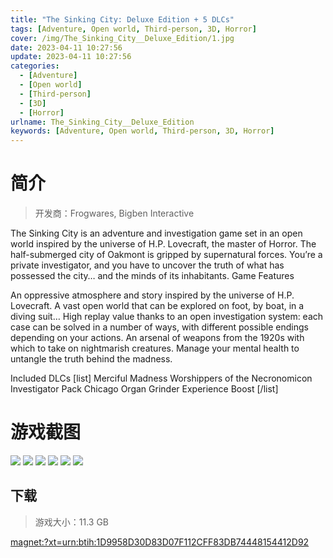 ```yaml
---
title: "The Sinking City: Deluxe Edition + 5 DLCs"
tags: [Adventure, Open world, Third-person, 3D, Horror]
cover: /img/The_Sinking_City__Deluxe_Edition/1.jpg
date: 2023-04-11 10:27:56
update: 2023-04-11 10:27:56
categories: 
  - [Adventure]
  - [Open world]
  - [Third-person]
  - [3D]
  - [Horror]
urlname: The_Sinking_City__Deluxe_Edition
keywords: [Adventure, Open world, Third-person, 3D, Horror]
---
```

# 简介

> 开发商：Frogwares, Bigben Interactive

The Sinking City is an adventure and investigation game set in an open world inspired by the universe of H.P. Lovecraft, the master of Horror. The half-submerged city of Oakmont is gripped by supernatural forces. You’re a private investigator, and you have to uncover the truth of what has possessed the city… and the minds of its inhabitants.
Game Features

An oppressive atmosphere and story inspired by the universe of H.P. Lovecraft.
A vast open world that can be explored on foot, by boat, in a diving suit…
High replay value thanks to an open investigation system: each case can be solved in a number of ways, with different possible endings depending on your actions.
An arsenal of weapons from the 1920s with which to take on nightmarish creatures.
Manage your mental health to untangle the truth behind the madness.

Included DLCs
[list]
Merciful Madness
Worshippers of the Necronomicon
Investigator Pack
Chicago Organ Grinder
Experience Boost
[/list]

# 游戏截图

![](/img/The_Sinking_City__Deluxe_Edition/2.jpg)
![](/img/The_Sinking_City__Deluxe_Edition/3.jpg)
![](/img/The_Sinking_City__Deluxe_Edition/4.jpg)
![](/img/The_Sinking_City__Deluxe_Edition/5.jpg)
![](/img/The_Sinking_City__Deluxe_Edition/6.jpg)
![](/img/The_Sinking_City__Deluxe_Edition/7.jpg)


## 下载

> 游戏大小：11.3 GB

[magnet:?xt=urn:btih:1D9958D30D83D07F112CFF83DB74448154412D92](magnet:?xt=urn:btih:1D9958D30D83D07F112CFF83DB74448154412D92)
